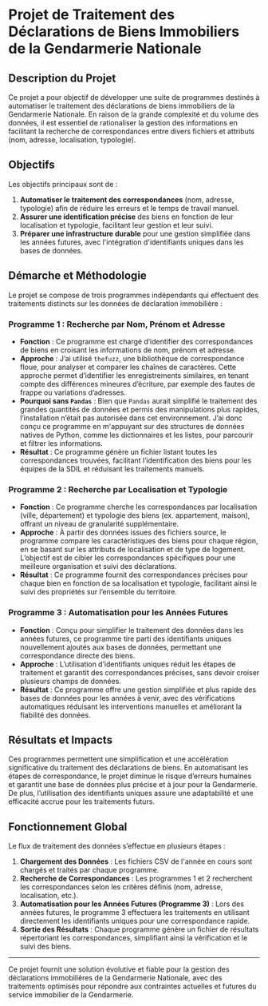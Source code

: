 # Projet de Traitement des Déclarations de Biens Immobiliers de la Gendarmerie Nationale

## Description du Projet

Ce projet a pour objectif de développer une suite de programmes destinés à automatiser le traitement des déclarations de biens immobiliers de la Gendarmerie Nationale. En raison de la grande complexité et du volume des données, il est essentiel de rationaliser la gestion des informations en facilitant la recherche de correspondances entre divers fichiers et attributs (nom, adresse, localisation, typologie). 

## Objectifs

Les objectifs principaux sont de :
1. **Automatiser le traitement des correspondances** (nom, adresse, typologie) afin de réduire les erreurs et le temps de travail manuel.
2. **Assurer une identification précise** des biens en fonction de leur localisation et typologie, facilitant leur gestion et leur suivi.
3. **Préparer une infrastructure durable** pour une gestion simplifiée dans les années futures, avec l'intégration d'identifiants uniques dans les bases de données.

## Démarche et Méthodologie

Le projet se compose de trois programmes indépendants qui effectuent des traitements distincts sur les données de déclaration immobilière :

### Programme 1 : Recherche par Nom, Prénom et Adresse

- **Fonction** : Ce programme est chargé d’identifier des correspondances de biens en croisant les informations de nom, prénom et adresse.
- **Approche** : J’ai utilisé `thefuzz`, une bibliothèque de correspondance floue, pour analyser et comparer les chaînes de caractères. Cette approche permet d’identifier les enregistrements similaires, en tenant compte des différences mineures d’écriture, par exemple des fautes de frappe ou variations d’adresses.
- **Pourquoi sans `Pandas`** : Bien que `Pandas` aurait simplifié le traitement des grandes quantités de données et permis des manipulations plus rapides, l’installation n’était pas autorisée dans cet environnement. J’ai donc conçu ce programme en m'appuyant sur des structures de données natives de Python, comme les dictionnaires et les listes, pour parcourir et filtrer les informations.
- **Résultat** : Ce programme génère un fichier listant toutes les correspondances trouvées, facilitant l’identification des biens pour les équipes de la SDIL et réduisant les traitements manuels.

### Programme 2 : Recherche par Localisation et Typologie

- **Fonction** : Ce programme cherche les correspondances par localisation (ville, département) et typologie des biens (ex. appartement, maison), offrant un niveau de granularité supplémentaire.
- **Approche** : À partir des données issues des fichiers source, le programme compare les caractéristiques des biens pour chaque région, en se basant sur les attributs de localisation et de type de logement. L’objectif est de cibler les correspondances spécifiques pour une meilleure organisation et suivi des déclarations.
- **Résultat** : Ce programme fournit des correspondances précises pour chaque bien en fonction de sa localisation et typologie, facilitant ainsi le suivi des propriétés sur l’ensemble du territoire.

### Programme 3 : Automatisation pour les Années Futures

- **Fonction** : Conçu pour simplifier le traitement des données dans les années futures, ce programme tire parti des identifiants uniques nouvellement ajoutés aux bases de données, permettant une correspondance directe des biens.
- **Approche** : L’utilisation d’identifiants uniques réduit les étapes de traitement et garantit des correspondances précises, sans devoir croiser plusieurs champs de données. 
- **Résultat** : Ce programme offre une gestion simplifiée et plus rapide des bases de données pour les années à venir, avec des vérifications automatiques réduisant les interventions manuelles et améliorant la fiabilité des données.

## Résultats et Impacts

Ces programmes permettent une simplification et une accélération significative du traitement des déclarations de biens. En automatisant les étapes de correspondance, le projet diminue le risque d’erreurs humaines et garantit une base de données plus précise et à jour pour la Gendarmerie. De plus, l’utilisation des identifiants uniques assure une adaptabilité et une efficacité accrue pour les traitements futurs.

## Fonctionnement Global

Le flux de traitement des données s’effectue en plusieurs étapes :
1. **Chargement des Données** : Les fichiers CSV de l'année en cours sont chargés et traités par chaque programme.
2. **Recherche de Correspondances** : Les programmes 1 et 2 recherchent les correspondances selon les critères définis (nom, adresse, localisation, etc.).
3. **Automatisation pour les Années Futures (Programme 3)** : Lors des années futures, le programme 3 effectuera les traitements en utilisant directement les identifiants uniques pour une correspondance rapide.
4. **Sortie des Résultats** : Chaque programme génère un fichier de résultats répertoriant les correspondances, simplifiant ainsi la vérification et le suivi des biens.

---

Ce projet fournit une solution évolutive et fiable pour la gestion des déclarations immobilières de la Gendarmerie Nationale, avec des traitements optimisés pour répondre aux contraintes actuelles et futures du service immobilier de la Gendarmerie.
